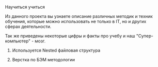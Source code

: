 Научиться учиться



Из данного проекта вы узнаете описание различных методик и техник обучения, которые можно использовать не только в IT, но и других сферах деятельности.

Так же приведены некоторые цифры и факты про учебу и наш "Супер-компьютер" - мозг.


1. Используется Nested файловая структура

2. Верстка по БЭМ методологии

